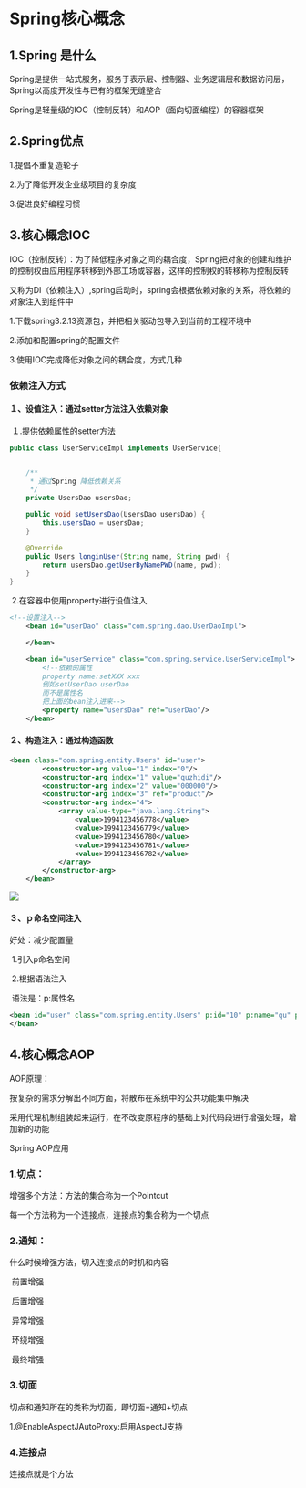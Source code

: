 # Spring核心概念

## 1.Spring 是什么

Spring是提供一站式服务，服务于表示层、控制器、业务逻辑层和数据访问层，Spring以高度开发性与已有的框架无缝整合

Spring是轻量级的IOC（控制反转）和AOP（面向切面编程）的容器框架

## 2.Spring优点

1.提倡不重复造轮子

2.为了降低开发企业级项目的复杂度

3.促进良好编程习惯

## 3.核心概念IOC

IOC（控制反转）：为了降低程序对象之间的耦合度，Spring把对象的创建和维护的控制权由应用程序转移到外部工场或容器，这样的控制权的转移称为控制反转

又称为DI（依赖注入）,spring启动时，spring会根据依赖对象的关系，将依赖的对象注入到组件中

1.下载spring3.2.13资源包，并把相关驱动包导入到当前的工程环境中

2.添加和配置spring的配置文件

3.使用IOC完成降低对象之间的耦合度，方式几种

### 依赖注入方式

#### １、设值注入：通过setter方法注入依赖对象

​	１.提供依赖属性的setter方法

```java
public class UserServiceImpl implements UserService{


    /**
     * 通过Spring 降低依赖关系
     */
    private UsersDao usersDao;

    public void setUsersDao(UsersDao usersDao) {
        this.usersDao = usersDao;
    }

    @Override
    public Users longinUser(String name, String pwd) {
        return usersDao.getUserByNamePWD(name, pwd);
    }
}
```

​	2.在容器中使用property进行设值注入

```xml
<!--设置注入-->
    <bean id="userDao" class="com.spring.dao.UserDaoImpl">

    </bean>

    <bean id="userService" class="com.spring.service.UserServiceImpl">
        <!--依赖的属性
        property name:setXXX xxx
        例如setUserDao userDao
        而不是属性名
        把上面的bean注入进来-->
        <property name="usersDao" ref="userDao"/>
    </bean>
```



#### ２、构造注入：通过构造函数

```xml
<bean class="com.spring.entity.Users" id="user">
        <constructor-arg value="1" index="0"/>
        <constructor-arg index="1" value="quzhidi"/>
        <constructor-arg index="2" value="000000"/>
        <constructor-arg index="3" ref="product"/>
        <constructor-arg index="4">
            <array value-type="java.lang.String">
                <value>1994123456778</value>
                <value>1994123456779</value>
                <value>1994123456780</value>
                <value>1994123456781</value>
                <value>1994123456782</value>
            </array>
        </constructor-arg>
    </bean>
```

![](C:\Users\QuLvT\Desktop\设值注入和构造注入的区别.png)

#### ３、ｐ命名空间注入

好处：减少配置量

​	1.引入p命名空间

​	2.根据语法注入

​	语法是：p:属性名

```xml
<bean id="user" class="com.spring.entity.Users" p:id="10" p:name="qu" p:pwd="0000" p:product-ref="product">
</bean>
```

## 4.核心概念AOP

AOP原理：

按复杂的需求分解出不同方面，将散布在系统中的公共功能集中解决

采用代理机制组装起来运行，在不改变原程序的基础上对代码段进行增强处理，增加新的功能

Spring AOP应用

### 1.切点：

增强多个方法：方法的集合称为一个Pointcut

每一个方法称为一个连接点，连接点的集合称为一个切点

### 2.通知：

什么时候增强方法，切入连接点的时机和内容

​	前置增强

​	后置增强

​	异常增强

​	环绕增强

​	最终增强

### 3.切面

切点和通知所在的类称为切面，即切面=通知+切点

1.@EnableAspectJAutoProxy:启用AspectJ支持

### 4.连接点

连接点就是个方法



​	